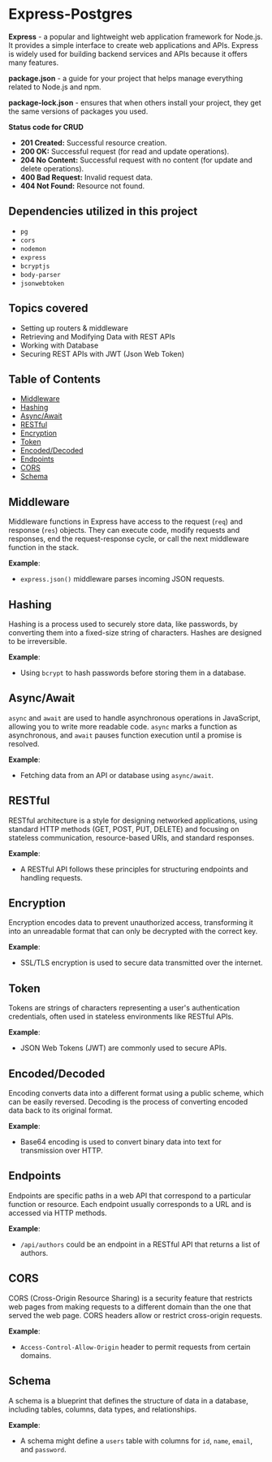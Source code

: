 # Express-Postgres

**Express** - a popular and lightweight web application framework for Node.js. It provides a simple interface to create web applications and APIs. Express is widely used for building backend services and APIs because it offers many features.

**package.json** - a guide for your project that helps manage everything related to Node.js and npm.

**package-lock.json** - ensures that when others install your project, they get the same versions of packages you used.

**Status code for CRUD**
- **201 Created:** Successful resource creation.
- **200 OK:** Successful request (for read and update operations).
- **204 No Content:** Successful request with no content (for update and delete operations).
- **400 Bad Request:** Invalid request data.
- **404 Not Found:** Resource not found.

## Dependencies utilized in this project
- `pg`
- `cors`
- `nodemon`
- `express`
- `bcryptjs`
- `body-parser`
- `jsonwebtoken`

## Topics covered
- Setting up routers & middleware
- Retrieving and Modifying Data with REST APIs
- Working with Database
- Securing REST APIs with JWT (Json Web Token)

## Table of Contents
- [Middleware](#middleware)
- [Hashing](#hashing)
- [Async/Await](#asyncawait)
- [RESTful](#restful)
- [Encryption](#encryption)
- [Token](#token)
- [Encoded/Decoded](#encodeddecoded)
- [Endpoints](#endpoints)
- [CORS](#cors)
- [Schema](#schema)

## Middleware
Middleware functions in Express have access to the request (`req`) and response (`res`) objects. They can execute code, modify requests and responses, end the request-response cycle, or call the next middleware function in the stack.

**Example**: 
- `express.json()` middleware parses incoming JSON requests.

## Hashing
Hashing is a process used to securely store data, like passwords, by converting them into a fixed-size string of characters. Hashes are designed to be irreversible.

**Example**: 
- Using `bcrypt` to hash passwords before storing them in a database.

## Async/Await
`async` and `await` are used to handle asynchronous operations in JavaScript, allowing you to write more readable code. `async` marks a function as asynchronous, and `await` pauses function execution until a promise is resolved.

**Example**: 
- Fetching data from an API or database using `async/await`.

## RESTful
RESTful architecture is a style for designing networked applications, using standard HTTP methods (GET, POST, PUT, DELETE) and focusing on stateless communication, resource-based URIs, and standard responses.

**Example**: 
- A RESTful API follows these principles for structuring endpoints and handling requests.

## Encryption
Encryption encodes data to prevent unauthorized access, transforming it into an unreadable format that can only be decrypted with the correct key.

**Example**: 
- SSL/TLS encryption is used to secure data transmitted over the internet.

## Token
Tokens are strings of characters representing a user's authentication credentials, often used in stateless environments like RESTful APIs.

**Example**: 
- JSON Web Tokens (JWT) are commonly used to secure APIs.

## Encoded/Decoded
Encoding converts data into a different format using a public scheme, which can be easily reversed. Decoding is the process of converting encoded data back to its original format.

**Example**: 
- Base64 encoding is used to convert binary data into text for transmission over HTTP.

## Endpoints
Endpoints are specific paths in a web API that correspond to a particular function or resource. Each endpoint usually corresponds to a URL and is accessed via HTTP methods.

**Example**: 
- `/api/authors` could be an endpoint in a RESTful API that returns a list of authors.

## CORS
CORS (Cross-Origin Resource Sharing) is a security feature that restricts web pages from making requests to a different domain than the one that served the web page. CORS headers allow or restrict cross-origin requests.

**Example**: 
- `Access-Control-Allow-Origin` header to permit requests from certain domains.

## Schema
A schema is a blueprint that defines the structure of data in a database, including tables, columns, data types, and relationships.

**Example**: 
- A schema might define a `users` table with columns for `id`, `name`, `email`, and `password`.

